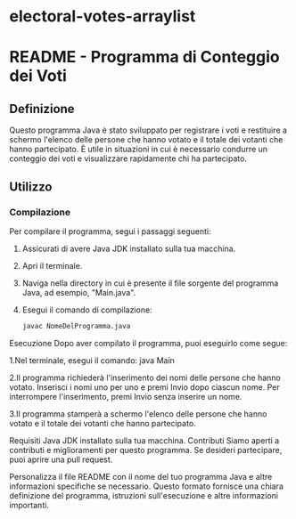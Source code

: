 # electoral-votes-arraylist


# README - Programma di Conteggio dei Voti

## Definizione
Questo programma Java è stato sviluppato per registrare i voti e restituire a schermo l'elenco delle persone che hanno votato e il totale dei votanti che hanno partecipato. È utile in situazioni in cui è necessario condurre un conteggio dei voti e visualizzare rapidamente chi ha partecipato.

## Utilizzo
### Compilazione
Per compilare il programma, segui i passaggi seguenti:

1. Assicurati di avere Java JDK installato sulla tua macchina.

2. Apri il terminale.

3. Naviga nella directory in cui è presente il file sorgente del programma Java, ad esempio, "Main.java".

4. Esegui il comando di compilazione:
   ```bash
   javac NomeDelProgramma.java
   
Esecuzione
Dopo aver compilato il programma, puoi eseguirlo come segue:

1.Nel terminale, esegui il comando:
java Main

2.Il programma richiederà l'inserimento dei nomi delle persone che hanno votato. Inserisci i nomi uno per uno e premi Invio dopo ciascun nome. Per interrompere l'inserimento, premi Invio senza inserire un nome.

3.Il programma stamperà a schermo l'elenco delle persone che hanno votato e il totale dei votanti che hanno partecipato.



Requisiti
Java JDK installato sulla tua macchina.
Contributi
Siamo aperti a contributi e miglioramenti per questo programma. Se desideri partecipare, puoi aprire una pull request.


Personalizza il file README con il nome del tuo programma Java e altre informazioni specifiche se necessario. Questo formato fornisce una chiara definizione del programma, istruzioni sull'esecuzione e altre informazioni importanti.
